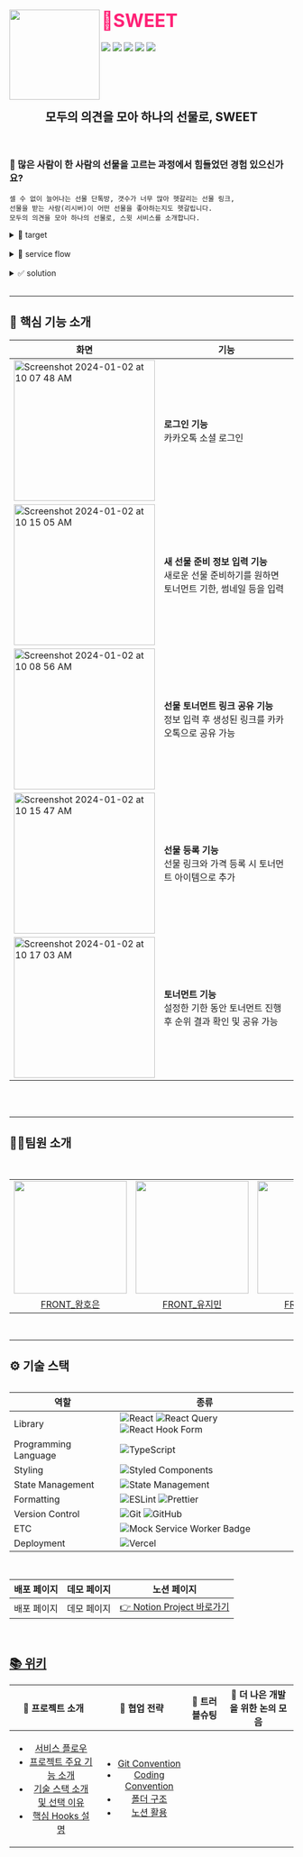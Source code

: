 <div>
  <img align="left" src="" width="160"/>
  <div align="right">
    <a align="right" href="https://github.com/SWEET-DEVELOPERS/sweet-client">
    </a>
    <h1 align="left">
      <font align="left" size="6" color="#FF2176"> 🍭SWEET </font>
    </h1>
    <div align="left">
      <a href="https://hits.seeyoufarm.com"><img src="https://hits.seeyoufarm.com/api/count/incr/badge.svg?url=https%3A%2F%2Fgithub.com%2FSWEET-DEVELOPERS%2Fsweet-client&count_bg=%2379C83D&title_bg=%23555555&icon=&icon_color=%23E7E7E7&title=hits&edge_flat=false"/></a>
      <img src="https://img.shields.io/github/issues-raw/SWEET-DEVELOPERS/sweet-client?color=176842">
      <img src="https://img.shields.io/github/issues-closed-raw/SWEET-DEVELOPERS/sweet-client?color=red">
      <img src="https://img.shields.io/github/issues-pr-raw/SWEET-DEVELOPERS/sweet-client?color=176842">
      <img src="https://img.shields.io/github/issues-pr-closed-raw/SWEET-DEVELOPERS/sweet-client?color=red">
    </div>
  </div>
</div>


<br/>
<br/>
<br/>
<br/>

<div align="center"> 
<h2>모두의 의견을 모아 하나의 선물로, SWEET</h2>
</div>
</a>

<br/>

### 🔎 많은 사람이 한 사람의 선물을 고르는 과정에서 힘들었던 경험 있으신가요?
	셀 수 없이 늘어나는 선물 단톡방, 갯수가 너무 많아 헷갈리는 선물 링크,
	선물을 받는 사람(리시버)이 어떤 선물을 좋아하는지도 헷갈립니다.
	모두의 의견을 모아 하나의 선물로, 스윗 서비스를 소개합니다.

<details>
<summary> 👀 target </summary>
	
- [추후 추가]

</details>

<br />

<details>
<summary>📍 service flow </summary>
	
1. 유저 로그인
    - 카카오톡 소셜 로그인 기능
    - 로그인 성공 시, 마이페이지 화면으로 이동
	
2. 새로운 선물 준비하기(개설자 온보딩)
    - 새로운 선물 준비하기를 원하면 토너먼트 기한, 썸네일 등을 입력한 후 생성된 링크를 카카오톡으로 공유 가능
    - 초대받아 접속한 사용자는 초대받은 선물 링크 정보를 확인 가능하며 로그인 시 선물 등록 화면으로 이동 가능


3. 선물 등록
    - 친구들이 등록한 선물, 요즘 주목하는 선물 등을 확인 가능
    - 링크와 선물 가격 등록 시 토너먼트 아이템으로 추가
	
4. 토너먼트
    - 설정한 기한 동안 토너먼트 진행
    - 토너먼트 진행 후 결과 순위 확인 가능
    - 토너먼트 결과 공유 가능

</details>

<br />

<details>
<summary>✅ solution</summary>

- 모두가 참여하는 선물 고르기

  - 리시버에 대한 문답 및 선물 상품 링크 수집을 통해 모든 사람들이 선물 고르기에
참여할 수 있도록 도와줍니다.

- 선물 고민 과정의 감동 전달

  - 리시버에 대한 분석, 선물을 고르는 모든 과정을 하나의 결과지에 담아
리시버에게 함께 전달할 수 있도록 합니다.
선물을 고르는 모든 정성의 과정을 함께 전달하여 리시버에게 더 큰 감동을 전달합니다

<br />

</details>

<br/>
<hr/>

## 🚀 핵심 기능 소개

| 화면                                                                                                                              | 기능                                                                         |
| --------------------------------------------------------------------------------------------------------------------------------- | ---------------------------------------------------------------------------- |
| <img width="250px" alt="Screenshot 2024-01-02 at 10 07 48 AM" src="https://github.com/SWEET-DEVELOPERS/sweet-client/assets/92876819/1df42ed4-c174-4e55-bdbb-e36655674981"/>  | <b>로그인 기능</b> <br> 카카오톡 소셜 로그인                  |
| <img width="250px" alt="Screenshot 2024-01-02 at 10 15 05 AM" src="https://github.com/SWEET-DEVELOPERS/sweet-client/assets/92876819/e47f593d-26ab-4612-b651-953381f11bed">  | <b>새 선물 준비 정보 입력 기능</b> <br> 새로운 선물 준비하기를 원하면 토너먼트 기한, 썸네일 등을 입력                   |
| <img width="250px" alt="Screenshot 2024-01-02 at 10 08 56 AM" src="https://github.com/SWEET-DEVELOPERS/sweet-client/assets/92876819/31859c1a-8625-4798-99e9-960704f693e4"/>  | <b>선물 토너먼트 링크 공유 기능</b> <br> 정보 입력 후 생성된 링크를 카카오톡으로 공유 가능   |
| <img width="250px" alt="Screenshot 2024-01-02 at 10 15 47 AM" src="https://github.com/SWEET-DEVELOPERS/sweet-client/assets/92876819/78674445-3d27-4e38-86d0-9587070d7cef"> | <b>선물 등록 기능</b> <br> 선물 링크와 가격 등록 시 토너먼트 아이템으로 추가         |
| <img width="250px" alt="Screenshot 2024-01-02 at 10 17 03 AM" src="https://github.com/SWEET-DEVELOPERS/sweet-client/assets/92876819/ad725979-bd28-43b7-80c1-d595612be05e">  | <b>토너먼트 기능</b> <br> 설정한 기한 동안 토너먼트 진행 후 순위 결과 확인 및 공유 가능 |
</div>

<br/>

<br/>
<hr/>


## 🧚🏻팀원 소개
<br/>
<table align="center">
  <tr>
    <td>
      <a href="https://github.com/hoeun0723">
        <img src="https://avatars.githubusercontent.com/hoeun0723" width="200"/>
      </a>
    </td>
    <td>
      <a href="https://github.com/urjimyu">
        <img src="https://avatars.githubusercontent.com/urjimyu" width="200"/>
      </a>
    </td>
    <td>
      <a href="https://github.com/imeureka">
        <img src="https://avatars.githubusercontent.com/imeureka" width="200"/>
      </a>
    </td>
    <td>
      <a href="https://github.com/ExceptAnyone">
        <img src="https://avatars.githubusercontent.com/ExceptAnyone" width="200"/>
      </a>
    </td>
  </tr>
  <tr>
    <td align="center">
      <a href="https://github.com/hoeun0723">
        FRONT_왕호은
      </a>
    </td>
    <td align="center">
      <a href="https://github.com/urjimyu">
        FRONT_유지민
      </a>
    </td>
    <td align="center">
      <a href="https://github.com/imeureka">
        FRONT_이가영
      </a>
    </td>
    <td align="center">
      <a href="https://github.com/ExceptAnyone">
        FRONT_장정안
      </a>
    </td>
  </tr>
</table>
<table align="center">


<br/>
<hr/>

## ⚙️ 기술 스택

<div align="center">

| 역할                 | 종류                                                                                                                                                                                                              |
| -------------------- | ----------------------------------------------------------------------------------------------------------------------------------------------------------------------------------------------------------------- |
| Library              | ![React](https://img.shields.io/badge/React-61DAFB?style=for-the-badge&logo=React&logoColor=black) ![React Query](https://img.shields.io/badge/-React%20Query-FF4154?style=for-the-badge&logo=react%20query&logoColor=white) ![React Hook Form](https://img.shields.io/badge/React%20Hook%20Form-%23EC5990.svg?style=for-the-badge&logo=reacthookform&logoColor=white)                                                                                                              |
| Programming Language | ![TypeScript](https://img.shields.io/badge/TypeScript-3178C6.svg?style=for-the-badge&logo=TypeScript&logoColor=white)                                                                                             |
| Styling              | ![Styled Components](https://img.shields.io/badge/styled--components-DB7093?style=for-the-badge&logo=styled-components&logoColor=white)                                                                           |
| State Management     | ![State Management](https://img.shields.io/badge/recoil-f26b00?style=for-the-badge&logo=Recoil)                                                                                                                   |
| Formatting           | ![ESLint](https://img.shields.io/badge/ESLint-4B3263?style=for-the-badge&logo=eslint&logoColor=white) ![Prettier](https://img.shields.io/badge/Prettier-F7B93E?style=for-the-badge&logo=prettier&logoColor=white) |
| Version Control      | ![Git](https://img.shields.io/badge/git-%23F05033.svg?style=for-the-badge&logo=git&logoColor=white) ![GitHub](https://img.shields.io/badge/github-%23121011.svg?style=for-the-badge&logo=github&logoColor=white)  |
| ETC                  | ![Mock Service Worker Badge](https://img.shields.io/badge/Mock%20Service%20Worker-FF6A33?logo=mockserviceworker&logoColor=fff&style=flat)
| Deployment           | ![Vercel](https://img.shields.io/badge/vercel-%23000000.svg?style=for-the-badge&logo=vercel&logoColor=white)
</div>
<br/>

<div>
  
| 배포 페이지 | 데모 페이지 | 노션 페이지 |
| :---:  |:---: | :---: |
| <a>배포 페이지</a> | <a>데모 페이지</a> | <a href="https://www.notion.so/Sweet-7359b4c53bc84202a0bc37431d8d5bfd?pvs=4"> 👉 Notion Project 바로가기 </a> |
 </div>
<br/>

<div>


## [📚 위키](https://github.com/SWEET-DEVELOPERS/sweet-client/wiki)

<div>

| 👀 프로젝트 소개 | 🤝 협업 전략 | 🧯 트러블슈팅 | 🧐 더 나은 개발을 위한 논의 모음 |
| :--------------: | :----------: | :--------------------: | :--------------------: 
| <ul><li><a href='https://github.com/SWEET-DEVELOPERS/sweet-client/wiki/%EC%84%9C%EB%B9%84%EC%8A%A4-%ED%94%8C%EB%A1%9C%EC%9A%B0'>서비스 플로우</a></li><li><a href='https://github.com/SWEET-DEVELOPERS/sweet-client/wiki/%ED%94%84%EB%A1%9C%EC%A0%9D%ED%8A%B8-%EC%A3%BC%EC%9A%94-%EA%B8%B0%EB%8A%A5-%EC%86%8C%EA%B0%9C'>프로젝트 주요 기능 소개</a></li><li><a href='https://github.com/SWEET-DEVELOPERS/sweet-client/wiki/%EA%B8%B0%EC%88%A0-%EC%8A%A4%ED%83%9D-%EC%86%8C%EA%B0%9C-%EB%B0%8F-%EC%84%A0%ED%83%9D-%EC%9D%B4%EC%9C%A0'>기술 스택 소개 및 선택 이유</a></li><li><a href='https://github.com/SWEET-DEVELOPERS/sweet-client/wiki/%ED%95%B5%EC%8B%AC-Hooks-%EC%84%A4%EB%AA%85'>핵심 Hooks 설명</a></li></ul> | <ul><li><a href='https://github.com/SWEET-DEVELOPERS/sweet-client/wiki/Git-Convention'>Git Convention</a></li><li><a href='https://github.com/SWEET-DEVELOPERS/sweet-client/wiki/Coding-Convention'>Coding Convention</a></li><li><a href='https://github.com/SWEET-DEVELOPERS/sweet-client/wiki/%ED%8F%B4%EB%8D%94-%EA%B5%AC%EC%A1%B0'>폴더 구조</a></li><li><a href='https://github.com/SWEET-DEVELOPERS/sweet-client/wiki/%EB%85%B8%EC%85%98-%ED%99%9C%EC%9A%A9'>노션 활용</a></li></ul> |  |

</div>